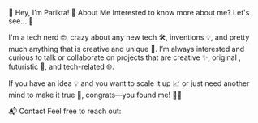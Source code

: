 👋 Hey, I’m Parikta!
🌟 About Me
Interested to know more about me? Let's see... 🤔

I'm a tech nerd 🤓, crazy about any new tech 🛠️, inventions 💡, and pretty much anything that is creative and unique 🎨. I’m always interested and curious to talk or collaborate on projects that are creative ✨, original , futuristic 🚀, and tech-related 🌐.

If you have an idea 💡 and you want to scale it up 📈 or just need another mind to make it true 🤝, congrats—you found me! ✌🏻

📬 Contact
Feel free to reach out:

